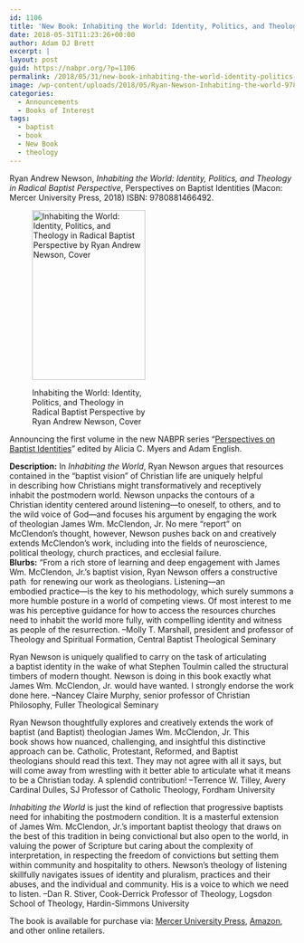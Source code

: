 ```yaml
---
id: 1106
title: 'New Book: Inhabiting the World: Identity, Politics, and Theology in Radical Baptist Perspective'
date: 2018-05-31T11:23:26+00:00
author: Adam DJ Brett
excerpt: |
layout: post
guid: https://nabpr.org/?p=1106
permalink: /2018/05/31/new-book-inhabiting-the-world-identity-politics-and-theology-in-radical-baptist-perspective/
image: /wp-content/uploads/2018/05/Ryan-Newson-Inhabiting-the-world-9780881466492.jpg
categories:
  - Announcements
  - Books of Interest
tags:
  - baptist
  - book
  - New Book
  - theology
---
```

Ryan Andrew Newson, _Inhabiting the World: Identity, Politics, and Theology in Radical Baptist Perspective_, Perspectives on Baptist Identities (Macon: Mercer University Press, 2018) ISBN: 9780881466492.<figure id="attachment_1107" aria-describedby="caption-attachment-1107" style="width: 200px" class="wp-caption alignleft">

[<img class="wp-image-1107 size-medium" src="http://3.83.244.150/wp-content/uploads/2018/05/Ryan-Newson-Inhabiting-the-world-9780881466492-200x300.jpg" alt="Inhabiting the World: Identity, Politics, and Theology in Radical Baptist Perspective by Ryan Andrew Newson, Cover" width="200" height="300" srcset="http://3.83.244.150/wp-content/uploads/2018/05/Ryan-Newson-Inhabiting-the-world-9780881466492-200x300.jpg 200w, http://3.83.244.150/wp-content/uploads/2018/05/Ryan-Newson-Inhabiting-the-world-9780881466492-768x1152.jpg 768w, http://3.83.244.150/wp-content/uploads/2018/05/Ryan-Newson-Inhabiting-the-world-9780881466492-683x1024.jpg 683w, http://3.83.244.150/wp-content/uploads/2018/05/Ryan-Newson-Inhabiting-the-world-9780881466492.jpg 1365w" sizes="(max-width: 200px) 100vw, 200px" />](http://3.83.244.150/wp-content/uploads/2018/05/Ryan-Newson-Inhabiting-the-world-9780881466492.jpg)<figcaption id="caption-attachment-1107" class="wp-caption-text">Inhabiting the World: Identity, Politics, and Theology in Radical Baptist Perspective by Ryan Andrew Newson, Cover</figcaption></figure> 

Announcing the first volume in the new NABPR series &#8220;[Perspectives on Baptist Identities](https://nabpr.org/publications/)&#8221; edited by Alicia C. Myers and Adam English.

<div>
  <b>Description:</b> In <i>Inhabiting the World</i>, Ryan Newson argues that resources contained in the &#8220;baptist vision&#8221; of Christian life are uniquely helpful in describing how Christians might transformatively and receptively inhabit the postmodern world. Newson unpacks the contours of a Christian identity centered around listening—to oneself, to others, and to the wild voice of God—and focuses his argument by engaging the work of theologian James Wm. McClendon, Jr. No mere &#8220;report&#8221; on McClendon&#8217;s thought, however, Newson pushes back on and creatively extends McClendon&#8217;s work, including into the fields of neuroscience, political theology, church practices, and ecclesial failure.
</div>

<div>
</div>

<div>
  <b>Blurbs:</b> &#8220;From a rich store of learning and deep engagement with James Wm. McClendon, Jr.&#8217;s baptist vision, Ryan Newson offers a constructive path  for renewing our work as theologians. Listening—an embodied practice—is the key to his methodology, which surely summons a more humble posture in a world of competing views. Of most interest to me was his perceptive guidance for how to access the resources churches need to inhabit the world more fully, with compelling identity and witness as people of the resurrection. &#8211;Molly T. Marshall, president and professor of Theology and Spiritual Formation, Central Baptist Theological Seminary
</div>

Ryan Newson is uniquely qualified to carry on the task of articulating a baptist identity in the wake of what Stephen Toulmin called the structural timbers of modern thought. Newson is doing in this book exactly what James Wm. McClendon, Jr. would have wanted. I strongly endorse the work done here. &#8211;Nancey Claire Murphy, senior professor of Christian Philosophy, Fuller Theological Seminary

Ryan Newson thoughtfully explores and creatively extends the work of baptist (and Baptist) theologian James Wm. McClendon, Jr. This book shows how nuanced, challenging, and insightful this distinctive approach can be. Catholic, Protestant, Reformed, and Baptist theologians should read this text. They may not agree with all it says, but will come away from wrestling with it better able to articulate what it means to be a Christian today. A splendid contribution! &#8211;Terrence W. Tilley, Avery Cardinal Dulles, SJ Professor of Catholic Theology, Fordham University

_Inhabiting the World_ is just the kind of reflection that progressive baptists need for inhabiting the postmodern condition. It is a masterful extension of James Wm. McClendon, Jr.&#8217;s important baptist theology that draws on the best of this tradition in being convictional but also open to the world, in valuing the power of Scripture but caring about the complexity of interpretation, in respecting the freedom of convictions but setting them within community and hospitality to others. Newson&#8217;s theology of listening skillfully navigates issues of identity and pluralism, practices and their abuses, and the individual and community. His is a voice to which we need to listen. &#8211;Dan R. Stiver, Cook-Derrick Professor of Theology, Logsdon School of Theology, Hardin-Simmons University

The book is available for purchase via: [Mercer University Press](https://www.mupress.org/Inhabiting-the-World-Identity-Politics-and-Theology-in-Radical-Baptist-Perspective-P966.aspx), [Amazon](https://www.amazon.com/Inhabiting-World-Perspective-Perspectives-Identities/dp/0881466492), and other online retailers.

&nbsp;